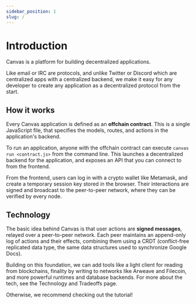 ```yaml
---
sidebar_position: 1
slug: /
---
```


# Introduction

Canvas is a platform for building decentralized applications.

Like email or IRC are protocols, and unlike Twitter or Discord which are centralized apps with a centralized backend, we make it easy for any developer to create any application as a decentralized protocol from the start.


## How it works

Every Canvas application is defined as an **offchain contract**. This is a single JavaScript file, that specifies the models, routes, and actions in the application's backend.

To run an application, anyone with the offchain contract can execute `canvas run <contract.js>` from the command line. This launches a decentralized backend for the application, and exposes an API that you can connect to from the frontend.

From the frontend, users can log in with a crypto wallet like Metamask, and create a temporary session key stored in the browser. Their interactions are signed and broadcast to the peer-to-peer network, where they can be verified by every node.

## Technology

The basic idea behind Canvas is that user actions are **signed messages**, relayed over a peer-to-peer network. Each peer maintains an append-only log of actions and their effects, combining them using a CRDT (conflict-free replicated data type, the same data structures used to synchronize Google Docs).

Building on this foundation, we can add tools like a light client for reading from blockchains, finality by writing to networks like Arweave and Filecoin, and more powerful runtimes and database backends. For more about the tech, see the Technology and Tradeoffs page.

Otherwise, we recommend checking out the tutorial!
